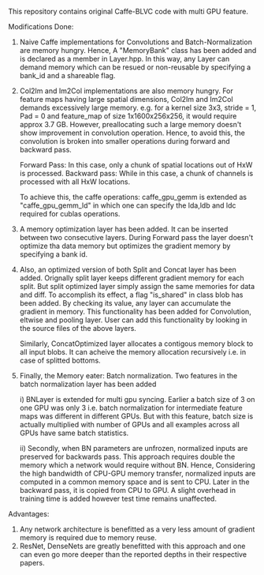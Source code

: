 
This repository contains original Caffe-BLVC code with multi GPU feature.

Modifications Done:

1. Naive Caffe implementations for Convolutions and Batch-Normalization are memory hungry. Hence, A "MemoryBank" class has been added and is declared as a member in Layer.hpp. In this way, any Layer can demand memory which can be resued or non-reusable by specifying a bank_id and a shareable flag.

2. Col2Im and Im2Col implementations are also memory hungry. For feature maps having large spatial dimensions, Col2Im and Im2Col demands excessively large memory. e.g. for a kernel size 3x3, stride = 1, Pad = 0 and feature_map of size 1x1600x256x256, it would require approx 3.7 GB. However, preallocating such a large memory doesn't show improvement in convolution operation. Hence, to avoid this, the convolution is broken into smaller operations during forward and backward pass.

    Forward Pass: In this case, only a chunk of spatial locations out of HxW is processed.
    Backward pass: While in this case, a chunk of channels is processed with all HxW locations.
    
    To achieve this, the caffe operations: caffe_gpu_gemm is extended as "caffe_gpu_gemm_ld" in which one can specify the lda,ldb and ldc required for cublas operations.
    
3. A memory optimization layer has been added. It can be inserted between two consecutive layers. During Forward pass the layer doesn't optimize tha data memory but optimizes the gradient memory by specifying a bank id.

4. Also, an optimized version of both Split and Concat layer has been added. Orignally split layer keeps different gradient memory for each split. But split optimized layer simply assign the same memories for data and diff. To accomplish its effect, a flag "is_shared" in class blob has been added. By checking its value, any layer can accumulate the gradient in memory. This functionality has been added for Convolution, eltwise and pooling layer. User can add this functionality by looking in the source files of the above layers.
   
    Similarly, ConcatOptimized layer allocates a contigous memory block to all input blobs. It can acheive the memory allocation recursively i.e. in case of splitted bottoms.
    
5. Finally, the Memory eater: Batch normalization. Two features in the batch normalization layer has been added

   i) BNLayer is extended for multi gpu syncing. Earlier a batch size of 3 on one GPU was only 3 i.e. batch normalization for intermediate feature maps was different in different GPUs. But with this feature, batch size is actually multiplied with number of GPUs and all examples across all GPUs have same batch statistics.
   
   ii) Secondly, when BN parameters are unfrozen, normalized inputs are preserved for backwards pass. This approach requires double the memory which a network would require without BN. Hence, Considering the high bandwidth of CPU-GPU memory transfer, normalized inputs are computed in a common memory space and is sent to CPU. Later in the backward pass, it is copied from CPU to GPU. A slight overhead in training time is added however test time remains unaffected.
   
    
Advantages:

1. Any network architecture is benefitted as a very less amount of gradient memory is required due to memory reuse.
2. ResNet, DenseNets are greatly benefitted with this approach and one can even go more deeper than the reported depths in their respective papers.
  
